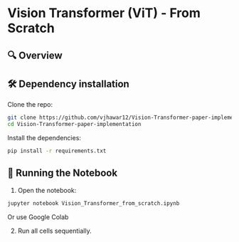 # Vision Transformer (ViT) - From Scratch

## 🔍 Overview



## 🛠️ Dependency installation
Clone the repo:

```bash
git clone https://github.com/vjhawar12/Vision-Transformer-paper-implementation.git
cd Vision-Transformer-paper-implementation
```

Install the dependencies:

```bash
pip install -r requirements.txt
```

## 🚀 Running the Notebook

1. Open the notebook:

```bash
jupyter notebook Vision_Transformer_from_scratch.ipynb
```

  Or use Google Colab


2. Run all cells sequentially.
